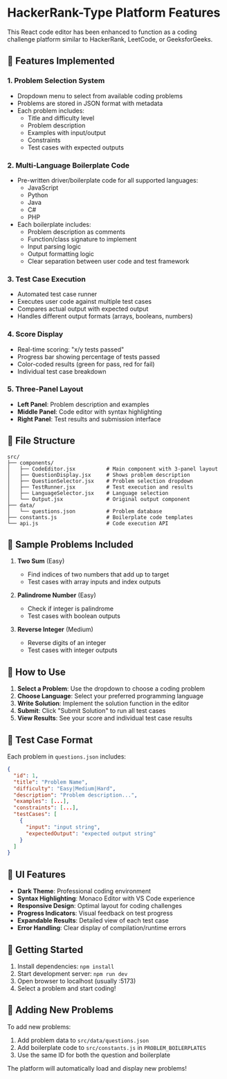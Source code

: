 # HackerRank-Type Platform Features

This React code editor has been enhanced to function as a coding challenge platform similar to HackerRank, LeetCode, or GeeksforGeeks.

## 🚀 Features Implemented

### 1. **Problem Selection System**
- Dropdown menu to select from available coding problems
- Problems are stored in JSON format with metadata
- Each problem includes:
  - Title and difficulty level
  - Problem description
  - Examples with input/output
  - Constraints
  - Test cases with expected outputs

### 2. **Multi-Language Boilerplate Code**
- Pre-written driver/boilerplate code for all supported languages:
  - JavaScript
  - Python  
  - Java
  - C#
  - PHP
- Each boilerplate includes:
  - Problem description as comments
  - Function/class signature to implement
  - Input parsing logic
  - Output formatting logic
  - Clear separation between user code and test framework

### 3. **Test Case Execution**
- Automated test case runner
- Executes user code against multiple test cases
- Compares actual output with expected output
- Handles different output formats (arrays, booleans, numbers)

### 4. **Score Display**
- Real-time scoring: "x/y tests passed"
- Progress bar showing percentage of tests passed
- Color-coded results (green for pass, red for fail)
- Individual test case breakdown

### 5. **Three-Panel Layout**
- **Left Panel**: Problem description and examples
- **Middle Panel**: Code editor with syntax highlighting
- **Right Panel**: Test results and submission interface

## 📁 File Structure

```
src/
├── components/
│   ├── CodeEditor.jsx          # Main component with 3-panel layout
│   ├── QuestionDisplay.jsx     # Shows problem description
│   ├── QuestionSelector.jsx    # Problem selection dropdown
│   ├── TestRunner.jsx          # Test execution and results
│   ├── LanguageSelector.jsx    # Language selection
│   └── Output.jsx              # Original output component
├── data/
│   └── questions.json          # Problem database
├── constants.js                # Boilerplate code templates
└── api.js                      # Code execution API
```

## 🎯 Sample Problems Included

1. **Two Sum** (Easy)
   - Find indices of two numbers that add up to target
   - Test cases with array inputs and index outputs

2. **Palindrome Number** (Easy)
   - Check if integer is palindrome
   - Test cases with boolean outputs

3. **Reverse Integer** (Medium)
   - Reverse digits of an integer
   - Test cases with integer outputs

## 🔧 How to Use

1. **Select a Problem**: Use the dropdown to choose a coding problem
2. **Choose Language**: Select your preferred programming language
3. **Write Solution**: Implement the solution function in the editor
4. **Submit**: Click "Submit Solution" to run all test cases
5. **View Results**: See your score and individual test case results

## 🧪 Test Case Format

Each problem in `questions.json` includes:

```json
{
  "id": 1,
  "title": "Problem Name",
  "difficulty": "Easy|Medium|Hard",
  "description": "Problem description...",
  "examples": [...],
  "constraints": [...],
  "testCases": [
    {
      "input": "input string",
      "expectedOutput": "expected output string"
    }
  ]
}
```

## 🎨 UI Features

- **Dark Theme**: Professional coding environment
- **Syntax Highlighting**: Monaco Editor with VS Code experience
- **Responsive Design**: Optimal layout for coding challenges
- **Progress Indicators**: Visual feedback on test progress
- **Expandable Results**: Detailed view of each test case
- **Error Handling**: Clear display of compilation/runtime errors

## 🚀 Getting Started

1. Install dependencies: `npm install`
2. Start development server: `npm run dev`
3. Open browser to localhost (usually :5173)
4. Select a problem and start coding!

## 🔄 Adding New Problems

To add new problems:

1. Add problem data to `src/data/questions.json`
2. Add boilerplate code to `src/constants.js` in `PROBLEM_BOILERPLATES`
3. Use the same ID for both the question and boilerplate

The platform will automatically load and display new problems!
